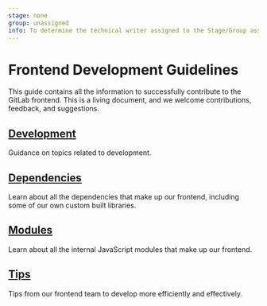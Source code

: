 ```yaml
---
stage: none
group: unassigned
info: To determine the technical writer assigned to the Stage/Group associated with this page, see https://about.gitlab.com/handbook/engineering/ux/technical-writing/#assignments
---
```


# Frontend Development Guidelines

This guide contains all the information to successfully contribute to the GitLab frontend.
This is a living document, and we welcome contributions, feedback, and suggestions.

## [Development](development/index.md)

Guidance on topics related to development.

## [Dependencies](dependencies.md)

Learn about all the dependencies that make up our frontend, including some of our own custom built libraries.

## [Modules](modules/index.md)

Learn about all the internal JavaScript modules that make up our frontend.

## [Tips](tips.md)

Tips from our frontend team to develop more efficiently and effectively.
